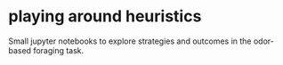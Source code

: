 # playing around heuristics

Small jupyter notebooks to explore strategies and outcomes in the odor-based foraging task.
